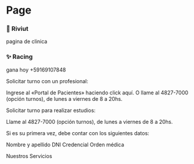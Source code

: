 # Page
### 💜 Riviut
pagina de clinica

### ✨ Racing
gana hoy
+59169107848

Solicitar turno con un profesional:

Ingrese al «Portal de Pacientes» haciendo click aquí.  O llame al 4827-7000 (opción turnos), de lunes a viernes de 8 a 20hs.

Solicitar turno para realizar estudios:

Llame al 4827-7000 (opción turnos), de lunes a viernes de 8 a 20hs.

Si es su primera vez, debe contar con los siguientes datos:

Nombre y apellido
DNI
Credencial
Orden médica

Nuestros Servicios
